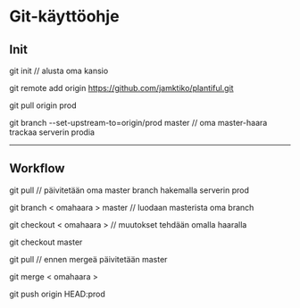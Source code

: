 # Git-käyttöohje

## Init

git init // alusta oma kansio

git remote add origin https://github.com/jamktiko/plantiful.git

git pull origin prod 

git branch --set-upstream-to=origin/prod master // oma master-haara trackaa serverin prodia

---

## Workflow

git pull // päivitetään oma master branch hakemalla serverin prod

git branch < omahaara > master // luodaan masterista oma branch

git checkout < omahaara > // muutokset tehdään omalla haaralla

git checkout master

git pull // ennen mergeä päivitetään master

git merge < omahaara >

git push origin HEAD:prod